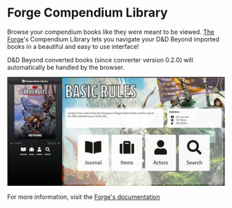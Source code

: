 # Forge Compendium Library

Browse your compendium books like they were meant to be viewed.
[The Forge](https://forge-vtt.com)'s Compendium Library lets you navigate your D&D Beyond imported books in a beautiful and easy to use interface!

D&D Beyond converted books (since converter version 0.2.0) will automatically be handled by the browser.

![cover](img/cover.png)

For more information, visit the [Forge's documentation](https://forums.forge-vtt.com/docs?topic=17791)

